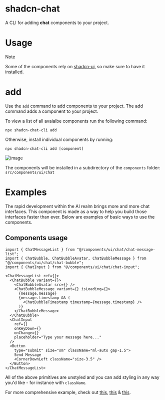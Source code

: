 # shadcn-chat

A CLI for adding **chat** components to your project.

# Usage

> [!NOTE] 
> Some of the components rely on [shadcn-ui](https://ui.shadcn.com/docs/installation), so make sure to have it installed.

# add

Use the `add` command to add components to your project.
The add command adds a component to your project.

To view a list of all avaialbe components run the following command:

```
npx shadcn-chat-cli add
```

Otherwise, install individual components by running:

```
npx shadcn-chat-cli add [component]
```

![image](https://github.com/user-attachments/assets/8d9d2b33-b3ce-45f4-85b9-40b49497a9a6)

The components will be installed in a subdirectory of the `components` folder: `src/components/ui/chat`

# Examples

The rapid development within the AI realm brings more and more chat interfaces. This component is made as a way to help you build those interfaces faster than ever. Below are examples of basic ways to use the components.

## Components usage

```
import { ChatMessageList } from "@/components/ui/chat/chat-message-list";
import { ChatBubble, ChatBubbleAvatar, ChatBubbleMessage } from "@/components/ui/chat/chat-bubble";
import { ChatInput } from "@/components/ui/chat/chat-input";

<ChatMessageList ref={}>
  <ChatBubble variant={}>
    <ChatBubbleAvatar src={} />
    <ChatBubbleMessage variant={} isLoading={}>
      {message.message}
      {message.timestamp && (
        <ChatBubbleTimestamp timestamp={message.timestamp} />
      )}
    </ChatBubbleMessage>
  </ChatBubble>
  <ChatInput
    ref={}
    onKeyDown={}
    onChange={}
    placeholder="Type your message here..."
  />
  <Button
    type="submit" size="sm" className="ml-auto gap-1.5">
    Send Message
    <CornerDownLeft className="size-3.5" />
  </Button>
</ChatMessageList>
```

All of the above primitives are unstyled and you can add styling in any way you'd like - for instance with `className`.

For more comprehensive example, check out [this](https://github.com/jakobhoeg/shadcn-chat/blob/master/src/app/chatbot/page.tsx#L106-L175), [this](https://github.com/jakobhoeg/shadcn-chat/blob/master/src/app/chatbot2/page.tsx#L106-L175) & [this](https://github.com/jakobhoeg/shadcn-chat/blob/master/src/components/chat/chat-list.tsx#L54-L63).
